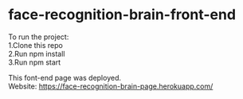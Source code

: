 # face-recognition-brain-front-end

To run the project:\
1.Clone this repo\
2.Run npm install\
3.Run npm start

This font-end page was deployed. \
Website: https://face-recognition-brain-page.herokuapp.com/
